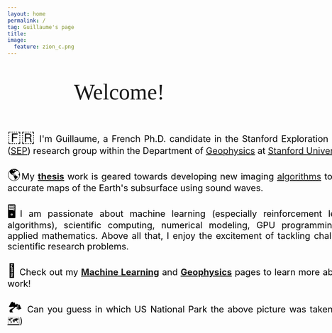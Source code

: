 ```yaml
---
layout: home
permalink: /
tag: Guillaume's page
title:
image:
  feature: zion_c.png
---
```


<head>
<style>
     .p-display{
         font-size: 20px;
         text-align: justify;
         width: 800px;
         line-height:1.2;
         margin-bottom: -3.5em;
         <!-- word-spacing: -1.5px;     -->
         margin-left: 330px;
         <!-- font-family: Optima; -->
         font-family: Georgia;
         margin: auto;
         color: black
     }
     .title-display{
        font-size: 50px;
        text-align:center;
        font-family: Georgia;
     }     

    @media screen and (max-width: 700px) and (min-width: 400px){
      .p-display {
          font-size: 20px;
          text-align: justify;
          width: 400px;
          line-height:1.4;
          margin-bottom: -0.0em;
          margin-left: 330px;
          color: black;          
          margin: auto;
      }
      .title-display{
          font-family: Calibri;
          font-size: 50px;
          text-align:center;
      }     
    }
    @media screen and (max-width: 400px){
      .p-display {
          margin-left: 0px;
          font-size: 20px;
          text-align: left;
          width: 300px;
          color: black;
          margin: auto;
      }
      .title-display{

         font-size: 50px;
         text-align:left;
         margin-left: 50px;
      }     
    }    
</style>
</head>

<body>
    <p class="title-display">Welcome!</p>
    <p class="p-display">
    <span style="font-size: 35px">🇫🇷</span> I'm Guillaume, a French Ph.D. candidate in the Stanford Exploration Project (<a href="/sep">SEP</a>) research group within the Department of <a href="https://earth.stanford.edu/geophysics" target="_blank">Geophysics</a> at <a href="https://www.stanford.edu" target="_blank">Stanford University</a>. <br/><br/>
    <span style="font-size: 30px">🌎</span>My <a href="/fwime"><b>thesis</b></a> work is geared towards developing new imaging <a href="/geophysics">algorithms</a> to create accurate maps of the Earth's subsurface using sound waves.<br/><br/>
    <span style="font-size: 30px">🖥️</span>I am passionate about machine learning (especially reinforcement learning algorithms), scientific computing, numerical modeling, GPU programming, and applied mathematics. Above all that, I enjoy the excitement of tackling challenging scientific research problems. <br/><br/>
    <span style="font-size: 30px">📄</span> Check out my <a href="/ml_projects"><b>Machine Learning</b></a> and <a href="/geophysics"><b>Geophysics</b></a> pages to learn more about my work!<br/><br/>
    <span style="font-size: 30px">🏞</span> Can you guess in which US National Park the above picture was taken? (hint: <a href="https://www.nps.gov/zion/index.htm" target="_blank">🗺️</a>)
    </p>

</body>
